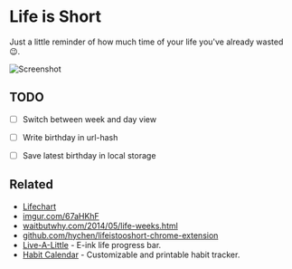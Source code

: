 # Life is Short

Just a little reminder of how much time of your life you've already wasted 😉.

![Screenshot](./docs/images/screenshot.png)


## TODO

- [ ] Switch between week and day view
- [ ] Write birthday in url-hash
- [ ] Save latest birthday in local storage


## Related

- [Lifechart](https://infertux.com/labs/lifechart/)
- [imgur.com/67aHKhF](https://imgur.com/67aHKhF)
- [waitbutwhy.com/2014/05/life-weeks.html](
    https://waitbutwhy.com/2014/05/life-weeks.html)
- [github.com/hychen/lifeistooshort-chrome-extension](
    https://github.com/hychen/lifeistooshort-chrome-extension)
- [Live-A-Little] - E-ink life progress bar.
- [Habit Calendar] - Customizable and printable habit tracker.

[Habit Calendar]: https://habitcalendar.co/
[Live-A-Little]: https://hackaday.io/project/180219-live-a-little
